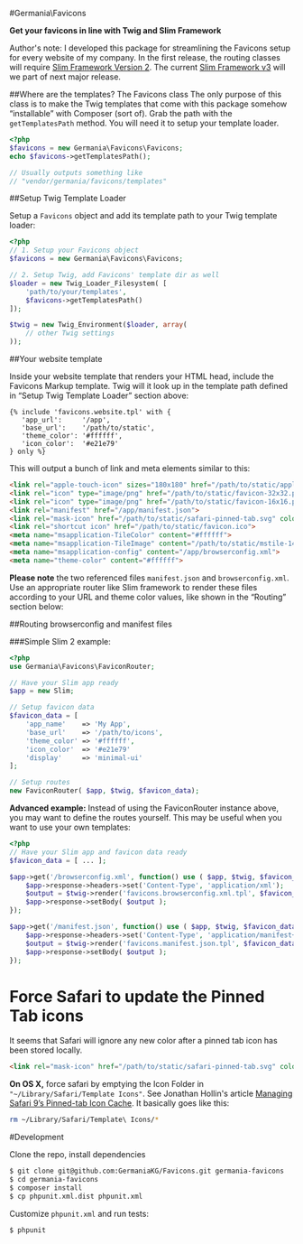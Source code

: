 #Germania\Favicons

**Get your favicons in line with Twig and Slim Framework**

Author's note: I developed this package for streamlining the Favicons setup for every website of my company. In the first release, the routing classes will require [Slim Framework Version 2](http://docs.slimframework.com/). The current [Slim Framework v3](http://www.slimframework.com/) will we part of next major release.

##Where are the templates? The Favicons class
The only purpose of this class is to make the Twig templates that come with this package somehow “installable” with Composer (sort of). Grab the path with the `getTemplatesPath` method. You will need it to setup your template loader. 

```php
<?php
$favicons = new Germania\Favicons\Favicons;
echo $favicons->getTemplatesPath();

// Usually outputs something like
// "vendor/germania/favicons/templates"
```


##Setup Twig Template Loader

Setup a `Favicons` object and add its template path to your Twig template loader:

```php
<?php
// 1. Setup your Favicons object
$favicons = new Germania\Favicons\Favicons;

// 2. Setup Twig, add Favicons' template dir as well
$loader = new Twig_Loader_Filesystem( [
    'path/to/your/templates',
    $favicons->getTemplatesPath()
]);

$twig = new Twig_Environment($loader, array(
    // other Twig settings
));
```


##Your website template

Inside your website template that renders your HTML head, include the Favicons Markup template. Twig will it look up in the template path defined in “Setup Twig Template Loader” section above:

```twig
{% include 'favicons.website.tpl' with { 
   'app_url':     '/app', 
   'base_url':    '/path/to/static', 
   'theme_color': '#ffffff',
   'icon_color':  '#e21e79'
} only %}
```

This will output a bunch of link and meta elements similar to this:

```html
<link rel="apple-touch-icon" sizes="180x180" href="/path/to/static/apple-touch-icon.png">
<link rel="icon" type="image/png" href="/path/to/static/favicon-32x32.png" sizes="32x32">
<link rel="icon" type="image/png" href="/path/to/static/favicon-16x16.png" sizes="16x16">
<link rel="manifest" href="/app/manifest.json">
<link rel="mask-icon" href="/path/to/static/safari-pinned-tab.svg" color="#e21e79">
<link rel="shortcut icon" href="/path/to/static/favicon.ico">
<meta name="msapplication-TileColor" content="#ffffff">
<meta name="msapplication-TileImage" content="/path/to/static/mstile-144x144.png">
<meta name="msapplication-config" content="/app/browserconfig.xml">
<meta name="theme-color" content="#ffffff">
```



**Please note** the two referenced files `manifest.json` and `browserconfig.xml`. Use an appropriate router like Slim framework to render these files according to your URL and theme color values, like shown in the “Routing” section below:


##Routing browserconfig and manifest files

###Simple Slim 2 example:

```php
<?php
use Germania\Favicons\FaviconRouter;

// Have your Slim app ready
$app = new Slim;

// Setup favicon data
$favicon_data = [
	'app_name'    => 'My App',
	'base_url'    => '/path/to/icons',
	'theme_color' => '#ffffff',
	'icon_color'  => '#e21e79'
	'display'     => 'minimal-ui'
];

// Setup routes 
new FaviconRouter( $app, $twig, $favicon_data);

```

**Advanced example:** Instead of using the FaviconRouter instance above, you may want to define the routes yourself.
This may be useful when you want to use your own templates:

```php
<?php
// Have your Slim app and favicon data ready
$favicon_data = [ ... ];

$app->get('/browserconfig.xml', function() use ( $app, $twig, $favicon_data ) {
    $app->response->headers->set('Content-Type', 'application/xml');
    $output = $twig->render('favicons.browserconfig.xml.tpl', $favicon_data);
    $app->response->setBody( $output );
});

$app->get('/manifest.json', function() use ( $app, $twig, $favicon_data ) {
    $app->response->headers->set('Content-Type', 'application/manifest+json');
    $output = $twig->render('favicons.manifest.json.tpl', $favicon_data);
    $app->response->setBody( $output );
});
```

# Force Safari to update the Pinned Tab icons

It seems that Safari will ignore any new color after a pinned tab icon has been stored locally.

```html
<link rel="mask-icon" href="/path/to/static/safari-pinned-tab.svg" color="#e21e79">
```

**On OS X,** force safari by emptying the Icon Folder in `"~/Library/Safari/Template Icons"`. See Jonathan Hollin's article [Managing Safari 9’s Pinned-tab Icon Cache](https://www.perpetual-beta.org/weblog/managing-safari-9s-pinned-tab-cache.html). It basically goes like this:

```bash
rm ~/Library/Safari/Template\ Icons/*
```

#Development

Clone the repo, install dependencies

```bash
$ git clone git@github.com:GermaniaKG/Favicons.git germania-favicons
$ cd germania-favicons
$ composer install
$ cp phpunit.xml.dist phpunit.xml
```

Customize `phpunit.xml` and run tests:

```bash
$ phpunit
```








